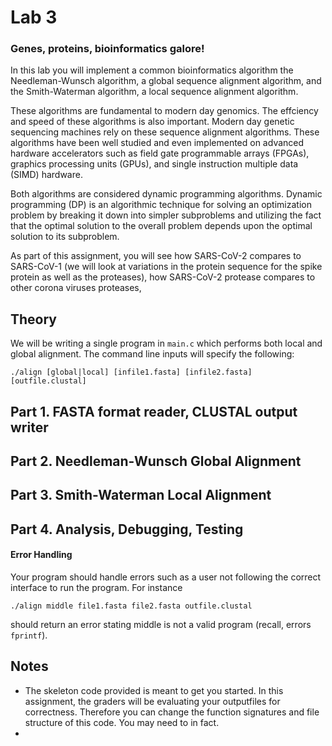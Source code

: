 # Lab 3
### Genes, proteins, bioinformatics galore! 

In this lab you will implement a common bioinformatics algorithm
the Needleman-Wunsch algorithm, a global sequence alignment algorithm,
and the Smith-Waterman algorithm, a local sequence alignment algorithm.

These algorithms are fundamental to modern day genomics. The effciency and speed
of these algorithms is also important. Modern day genetic sequencing machines rely
on these sequence alignment algorithms. These algorithms have been well studied and
even implemented on advanced hardware accelerators such as field gate programmable arrays
(FPGAs), graphics processing units (GPUs), and single instruction multiple data (SIMD) hardware.

Both algorithms are considered dynamic programming algorithms. Dynamic programming (DP) is an 
algorithmic technique for solving an optimization problem by breaking it down into simpler
subproblems and utilizing the fact that the optimal solution to the overall problem depends
upon the optimal solution to its subproblem.  

As part of this assignment, you will see how SARS-CoV-2 compares to SARS-CoV-1 (we will 
look at variations in the protein sequence for the spike protein as well as the proteases),
how SARS-CoV-2 protease compares to other corona viruses proteases, 

## Theory


We will be writing a single program in `main.c` which performs both local and global alignment. 
The command line inputs will specify the following:
```shell
./align [global|local] [infile1.fasta] [infile2.fasta] [outfile.clustal]
```



## Part 1. FASTA format reader, CLUSTAL output writer



## Part 2. Needleman-Wunsch Global Alignment


## Part 3. Smith-Waterman Local Alignment


## Part 4. Analysis, Debugging, Testing

#### Error Handling 
Your program should handle errors such as a user not following the correct interface to run the program. For instance
```shell
./align middle file1.fasta file2.fasta outfile.clustal
```
should return an error stating middle is not a valid program (recall, errors `fprintf`).



## Notes
- The skeleton code provided is meant to get you started. In this assignment, the graders will be evaluating your outputfiles for correctness. Therefore you can change the function signatures and file structure of this code. You may need to in fact. 
- 